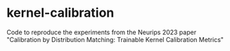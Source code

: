 # kernel-calibration
Code to reproduce the experiments from the Neurips 2023 paper "Calibration by Distribution Matching: Trainable Kernel Calibration Metrics"
